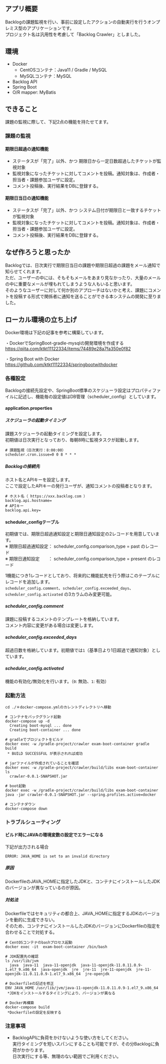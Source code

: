 ## アプリ概要
Backlogの課題監視を行い、事前に設定したアクションの自動実行を行うオンプレミス型のアプリケーションです。  
プロジェクト名は汎用性を考慮して「Backlog Crawler」としました。

## 環境
- Docker
  - CentOSコンテナ：Java11 / Gradle / MySQL
  - MySQLコンテナ：MySQL
- Backlog API
- Spring Boot
- O/R mapper: MyBatis

## できること
課題の監視に際して、下記2点の機能を持たせてます。  

### 課題の監視

#### 期限日超過の通知機能  
- ステータスが「完了」以外、かつ 期限日から一定日数超過したチケットが監視対象  
- 監視対象になったチケットに対してコメントを投稿。通知対象は、作成者・担当者・課題参加ユーザに設定。
- コメント投稿後、実行結果をDBに登録する。
  
#### 期限日当日の通知機能
- ステータスが「完了」以外、かつ システム日付が期限日と一致するチケットが監視対象  
- 監視対象になったチケットに対してコメントを投稿。通知対象は、作成者・担当者・課題参加ユーザに設定。
- コメント投稿後、実行結果をDBに登録する。

## なぜ作ろうと思ったか
Backlogでは、日次実行で期限日当日の課題や期限日超過の課題をメール通知で知らせてくれます。  
ただ、ユーザーの中には、そもそもメールをあまり見なかったり、大量のメールの中に重要なメールが埋もれてしまうような人もいると思います。  
そのようなユーザーに対して何か別のアプローチはないかと考え、課題にコメントを投稿する形式で関係者に通知を送ることができる本システムの開発に至りました。  

## ローカル環境の立ち上げ
Docker環境は下記の記事を参考に構築しています。 
 
・DockerでSpringBoot-gradle-mysqlの開発環境を作成する  
https://qiita.com/ktkt11122334/items/74489e28a7fa350e0f82

・Spring Boot with Docker  
https://github.com/ktkt11122334/springbootwithdocker

### 各種設定
Backlogの接続先設定や、SpringBoot標準のスケジューラ設定はプロパティファイルに記述し、機能毎の設定値はDB管理（scheduler_config）としています。

#### application.properties

##### スケジューラの起動タイミング
課題スケジューラの起動タイミングを設定します。  
初期値は日次実行となっており、毎朝8時に監視タスクが起動します。
```
# 課題監視（日次実行：8:00:00）  
scheduler.cron.issue=0 0 8 * * *
```

##### Backlogの接続先
ホスト名とAPIキーを設定します。  
ここで設定したAPIキーの発行ユーザが、通知コメントの投稿者となります。
```
# ホスト名（ https://xxx.backlog.com ）  
backlog.api.hostname=  
# APIキー  
backlog.api.key=
```

#### scheduler_configテーブル
初期値では、期限日超過通知設定と期限日通知設定の2レコードを用意しています。  
※ 期限日超過通知設定： scheduler_config.comparison_type = past のレコード  
※ 期限日通知設定　　： scheduler_config.comparison_type = present のレコード
  
1機能につき1レコードとしており、将来的に機能拡充を行う際はこのテーブルにレコードを追加します。  
`scheduler_config.comment`、`scheduler_config.exceeded_days`、`scheduler_config.activated` の3カラムのみ変更可能。  

##### scheduler_config.comment
課題に投稿するコメントのテンプレートを格納しています。  
コメント内容に変更がある場合は変更します。

##### scheduler_config.exceeded_days
超過日数を格納しています。初期値では`1`（基準日より1日超過で通知対象）としています。

##### scheduler_config.activated
機能の有効化/無効化を行います。（`0`: 無効、`1`: 有効）

### 起動方法
```
cd ./＊docker-compose.ymlのカレントディレクトリへ移動

# コンテナをバックグランド起動
docker-compose up -d
  Creating boot-mysql ... done
  Creating boot-container ... done

# gradleでプロジェクトをビルド
docker exec -w /gradle-project/crawler exam-boot-container gradle build
 * BUILD SUCCESSFUL が表示されれば成功

# jarファイルが作成されていることを確認
docker exec -w /gradle-project/crawler/build/libs exam-boot-container ls
  crawler-0.0.1-SNAPSHOT.jar

# boot起動
docker exec -w /gradle-project/crawler/build/libs exam-boot-container java -jar crawler-0.0.1-SNAPSHOT.jar --spring.profiles.active=docker

# コンテナダウン
docker-compose down
```

### トラブルシューティング

#### ビルド時にJAVAの環境変数の設定でエラーになる
下記が出力される場合
```
ERROR: JAVA_HOME is set to an invalid directory
```
##### 原因
DockerfileのJAVA_HOMEに指定したJDKと、コンテナにインストールしたJDKのバージョンが異なっているのが原因。

##### 対処法  
Dockerfileではセキュリティの都合上、JAVA_HOMEに指定するJDKのバージョンを動的に生成できない。  
そのため、コンテナにインストールしたJDKのバージョンにDockerfileの指定を合わせることで対処する。

```
# CentOSコンテナのbashプロセス起動
docker exec -it  exam-boot-container /bin/bash

# JDK配置先の確認
ls /usr/lib/jvm
  java  java-11  java-11-openjdk  java-11-openjdk-11.0.11.0.9-1.el7_9.x86_64  java-openjdk  jre  jre-11  jre-11-openjdk  jre-11-openjdk-11.0.11.0.9-1.el7_9.x86_64  jre-openjdk

# Dockerfileの記述を修正
ENV JAVA_HOME /usr/lib/jvm/java-11-openjdk-11.0.11.0.9-1.el7_9.x86_64
 *JDKをインストールするタイミングにより、バージョンが異なる

# Docker再構築
docker-compose build
 *Dockerfileの設定を反映する
```

### 注意事項

- BacklogAPIに負荷をかけないような使い方をしてください。  
実行タイミングを短いスパンにすることも可能ですが、その分Backlogに負荷がかかります。  
日次実行にする等、無理のない範囲でご利用ください。

